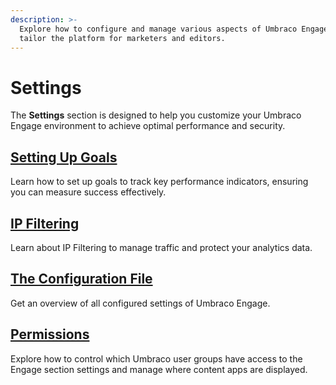 ```yaml
---
description: >-
  Explore how to configure and manage various aspects of Umbraco Engage to
  tailor the platform for marketers and editors.
---
```


# Settings

The **Settings** section is designed to help you customize your Umbraco Engage environment to achieve optimal performance and security.

## [Setting Up Goals](setting-up-goals.md)

Learn how to set up goals to track key performance indicators, ensuring you can measure success effectively.

## [IP Filtering](ip-filtering.md)

Learn about IP Filtering to manage traffic and protect your analytics data.

## [The Configuration File](the-configuration-file.md)

Get an overview of all configured settings of Umbraco Engage.

## [Permissions](permissions.md)

Explore how to control which Umbraco user groups have access to the Engage section settings and manage where content apps are displayed.
